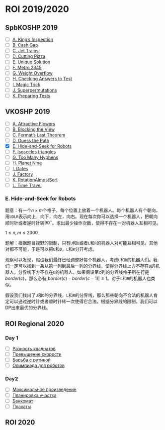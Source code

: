 # ROI 2019/2020

## SpbKOSHP 2019

+ [ ] [A. King’s Inspection](https://codeforces.com/gym/102396/problem/A)
+ [ ] [B. Cash Gap](https://codeforces.com/gym/102396/problem/B)
+ [ ] [C. Jet Trains](https://codeforces.com/gym/102396/problem/C)
+ [ ] [D. Cutting Pizza](https://codeforces.com/gym/102396/problem/D)
+ [ ] [E. Unique Solution](https://codeforces.com/gym/102396/problem/E)
+ [ ] [F. Metro 2345](https://codeforces.com/gym/102396/problem/F)
+ [ ] [G. Weight Overflow](https://codeforces.com/gym/102396/problem/G)
+ [ ] [H. Checking Answers to Test](https://codeforces.com/gym/102396/problem/H)
+ [ ] [I. Magic Trick](https://codeforces.com/gym/102396/problem/I)
+ [ ] [J. Superpermutations](https://codeforces.com/gym/102396/problem/J)
+ [ ] [K. Preparing Tests](https://codeforces.com/gym/102396/problem/K)

## VKOSHP 2019

+ [ ] [A. Attractive Flowers](https://codeforces.com/gym/102443/problem/A)
+ [ ] [B. Blocking the View](https://codeforces.com/gym/102443/problem/B)
+ [ ] [C. Fermat’s Last Theorem](https://codeforces.com/gym/102443/problem/C)
+ [ ] [D. Guess the Path](https://codeforces.com/gym/102443/problem/D)
+ [x] [E. Hide-and-Seek for Robots](https://codeforces.com/gym/102443/problem/E)
+ [ ] [F. Isosceles triangles](https://codeforces.com/gym/102443/problem/F)
+ [ ] [G. Too Many Hyphens](https://codeforces.com/gym/102443/problem/G)
+ [ ] [H. Planet Nine](https://codeforces.com/gym/102443/problem/H)
+ [ ] [I. Dates](https://codeforces.com/gym/102443/problem/I)
+ [ ] [J. Factory](https://codeforces.com/gym/102443/problem/J)
+ [ ] [K. RotationAlmostSort](https://codeforces.com/gym/102443/problem/K)
+ [ ] [L. Time Travel](https://codeforces.com/gym/102443/problem/L)

### E. Hide-and-Seek for Robots

题意：有一个$n \times m$个格子，每个位置上放着一个机器人。每个机器人有个朝向，用`UDLR`表示向上，向下，向左，向右。现在每次你可以选择一个机器人，把朝向顺时针或者逆时针转$90^\circ$。求出最少操作次数，使得不存在一对机器人互相可见。

$1 \le n, m \le 2000$

题解：根据题目视野的限制，只有`U`和`D`或者`L`和`R`的机器人对可能互相可见，其他对都不可能，于是可以把`U`和`D`，`L`和`R`分开考虑。

观察可以发现，假设我们最终已经调整好每个机器人，考虑`U`和`D`的机器人们。我们一定可以找到一条从第一列到最后一列的分界线，使得分界线上方不存在`D`的机器人，分界线下方不存在`U`的机器人。如果假设第$c$列的分界线格子所在行是$border(c)$，那么必有$|border(c)-border(c-1)| \le 1$。对于`L`和`R`的机器人也类似。

假设我们找出了`U`和`D`的分界线，`L`和`R`的分界线，那么那些朝向不合法的机器人肯定可以通过逆时针或者顺时针转一次使得它合法。根据分界线的限制，我们可以DP出来最优的分界线。

## ROI Regional 2020

### Day 1

+ [ ] [Разность квадратов](https://loj.ac/problem/3257)
+ [ ] [Превышение скорости](https://loj.ac/problem/3258)
+ [ ] [Борьба с рутиной](https://loj.ac/problem/3259)
+ [ ] [Олимпиада для роботов](https://loj.ac/problem/3260)

### Day2

+ [ ] [Максимальное произведение](https://loj.ac/problem/3261)
+ [ ] [Планировка участка](https://loj.ac/problem/3262)
+ [ ] [Банкомат](https://loj.ac/problem/3263)
+ [ ] [Плакаты](https://loj.ac/problem/3264)

## ROI 2020
